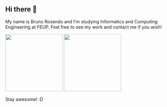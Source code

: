 ## Hi there 👋

My name is Bruno Rosendo and I'm studying Informatics and Computing Engineering at FEUP. Feel free to see my work and contact me if you wish!

<a href="https://github.com/BrunoRosendo"><img src="https://github-readme-stats-sigma-five.vercel.app/api?username=BrunoRosendo&count_private=true" height="180" /></a> <a href="https://github.com/BrunoRosendo"><img src="https://github-readme-stats-sigma-five.vercel.app/api/top-langs/?username=BrunoRosendo&langs_count=8&hide=html,css,jupyter%20notebook&layout=compact" height="180" /></a>

 Stay awesome! :D
